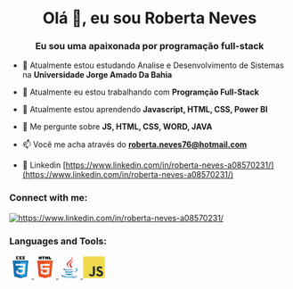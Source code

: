 <h1 align="center">Olá 👋, eu sou Roberta Neves</h1>
<h3 align="center">Eu sou uma apaixonada por programação full-stack</h3>

- 🔭 Atualmente estou estudando Analise e Desenvolvimento de Sistemas na **Universidade Jorge Amado Da Bahia**

- 🔭 Atualmente eu estou trabalhando com **Programção Full-Stack**

- 🌱 Atualmente estou aprendendo **Javascript, HTML, CSS, Power BI**

- 💬 Me pergunte sobre **JS, HTML, CSS, WORD, JAVA**

- 📫 Você me acha através do **roberta.neves76@hotmail.com**

- 📄 Linkedin [https://www.linkedin.com/in/roberta-neves-a08570231/](https://www.linkedin.com/in/roberta-neves-a08570231/)

<h3 align="left">Connect with me:</h3>
<p align="left">
<a href="https://linkedin.com/in/https://www.linkedin.com/in/roberta-neves-a08570231/" target="blank"><img align="center" src="https://raw.githubusercontent.com/rahuldkjain/github-profile-readme-generator/master/src/images/icons/Social/linked-in-alt.svg" alt="https://www.linkedin.com/in/roberta-neves-a08570231/" height="30" width="40" /></a>
</p>

<h3 align="left">Languages and Tools:</h3>
<p align="left"> <a href="https://www.w3schools.com/css/" target="_blank" rel="noreferrer"> <img src="https://raw.githubusercontent.com/devicons/devicon/master/icons/css3/css3-original-wordmark.svg" alt="css3" width="40" height="40"/> </a> <a href="https://www.w3.org/html/" target="_blank" rel="noreferrer"> <img src="https://raw.githubusercontent.com/devicons/devicon/master/icons/html5/html5-original-wordmark.svg" alt="html5" width="40" height="40"/> </a> <a href="https://www.java.com" target="_blank" rel="noreferrer"> <img src="https://raw.githubusercontent.com/devicons/devicon/master/icons/java/java-original.svg" alt="java" width="40" height="40"/> </a> <a href="https://developer.mozilla.org/en-US/docs/Web/JavaScript" target="_blank" rel="noreferrer"> <img src="https://raw.githubusercontent.com/devicons/devicon/master/icons/javascript/javascript-original.svg" alt="javascript" width="40" height="40"/> </a> </p>
